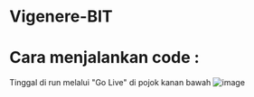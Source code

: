 # Vigenere-BIT
# Cara menjalankan code : 
Tinggal di run melalui "Go Live" di pojok kanan bawah
![image](https://github.com/azriki97/Vigenere-BIT/assets/91873248/6e403a46-87d4-48f2-a285-ce48e1beaf5d)
